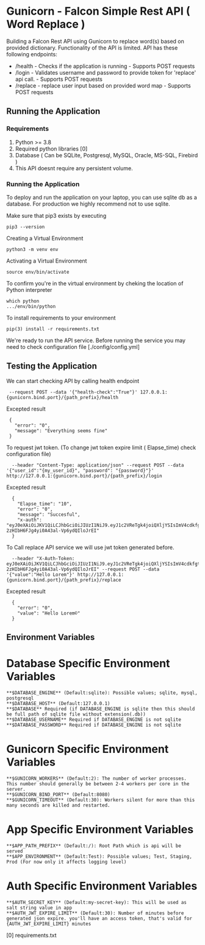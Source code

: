 # Gunicorn - Falcon Simple Rest API ( Word Replace )

Building a Falcon Rest API using Gunicorn to replace word(s) based on provided dictionary. Functionality of the API is limited. API has these following endpoints:

 * /health - Checks if the application is running - Supports POST requests
 * /login - Validates username and password to provide token for 'replace' api call. - Supports POST requests
 * /replace - replace user input based on provided word map - Supports POST requests


## Running the Application

### Requirements

1. Python >= 3.8
2. Required python libraries [0]
3. Database ( Can be SQLite, Postgresql, MySQL, Oracle, MS-SQL, Firebird )
4. This API doesnt require any persistent volume. 


### Running the Application

To deploy and run the application on your laptop, you can use sqlite db as a database.
For production we highly recommend not to use sqlite.

Make sure that pip3 exists by executing
```
pip3 --version
```

Creating a Virtual Environment
```
python3 -m venv env
```

Activating a Virtual Environment
```
source env/bin/activate
```

To confirm you're in the virtual environment by cheking the location of Python interpreter
```
which python
.../env/bin/python
```

To install requirements to your environment
```
pip(3) install -r requirements.txt
```

We're ready to run the API service. Before running the service you may need to check configuration file [./config/config.yml]

## Testing the Application

We can start checking API by calling health endpoint

```
 --request POST --data '{"health-check":"True"}' 127.0.0.1:{gunicorn.bind.port}/{path_prefix}/health
```

Excepted result

```
 {
   "error": "0",
   "message": "Everything seems fine"
 }
```

To request jwt token. (To change jwt token expire limit ( Elapse_time) check configuration file)

```
  --header "Content-Type: application/json" --request POST --data '{"user_id":"{my_user_id}", "password": "{password}"}' http://127.0.0.1:{gunicorn.bind.port}/{path_prefix}/login
```

Excepted result

```
  {
    "Elapse_time": "10",
    "error": "0",
    "message": "Succesful",
    "x-auth": "eyJ0eXAiOiJKV1QiLCJhbGciOiJIUzI1NiJ9.eyJ1c2VReTgk4joiQXljYSIsImV4cdkfgtExNTMxNjM1N30.WcjvvB6uE-2zHIbH6FJg4yi0A43al-Vp6ydQIloJrEI"
  }
```

To Call replace API service we will use jwt token generated before. 

```
  --header "X-Auth-Token: eyJ0eXAiOiJKV1QiLCJhbGciOiJIUzI1NiJ9.eyJ1c2VReTgk4joiQXljYSIsImV4cdkfgtExNTMxNjM1N30.WcjvvB6uE-2zHIbH6FJg4yi0A43al-Vp6ydQIloJrEI" --request POST --data '{"value":"Hello Lorem"}' http://127.0.0.1:{gunicorn.bind.port}/{path_prefix}/replace
```

  Excepted result

```
  {
    "error": "0",
    "value": "Hello Lorem©"
  }
```

## Environment Variables

# Database Specific Environment Variables
```
**$DATABASE_ENGINE** (Default:sqlite): Possible values; sqlite, mysql, postgresql
**$DATABASE_HOST** (Default:127.0.0.1)
**$DATABASE** Required (if DATABASE_ENGINE is sqlite then this should be full path of sqlite file without extension(.db))
**$DATABASE_USERNAME** Required if DATABASE_ENGINE is not sqlite
**$DATABASE_PASSWORD** Required if DATABASE_ENGINE is not sqlite
```

# Gunicorn Specific Environment Variables
```
**$GUNICORN_WORKERS** (Default:2): The number of worker processes. This number should generally be between 2-4 workers per core in the server.
**$GUNICORN_BIND_PORT** (Default:8080)
**$GUNICORN_TIMEOUT** (Default:30): Workers silent for more than this many seconds are killed and restarted.
```

# App Specific Environment Variables
```
**$APP_PATH_PREFIX** (Default:/): Root Path which is api will be served
**$APP_ENVIRONMENT** (Default:Test): Possible values; Test, Staging, Prod (For now only it affects logging level)
```

# Auth Specific Environment Variables
```
**$AUTH_SECRET_KEY** (Default:my-secret-key): This will be used as salt string value in app
**$AUTH_JWT_EXPIRE_LIMIT** (Default:30): Number of minutes before generated json expire. you'll have an access token, that's valid for {AUTH_JWT_EXPIRE_LIMIT} minutes
```

[0] requirements.txt
